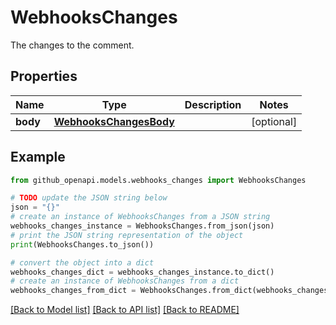 # WebhooksChanges

The changes to the comment.

## Properties

Name | Type | Description | Notes
------------ | ------------- | ------------- | -------------
**body** | [**WebhooksChangesBody**](WebhooksChangesBody.md) |  | [optional] 

## Example

```python
from github_openapi.models.webhooks_changes import WebhooksChanges

# TODO update the JSON string below
json = "{}"
# create an instance of WebhooksChanges from a JSON string
webhooks_changes_instance = WebhooksChanges.from_json(json)
# print the JSON string representation of the object
print(WebhooksChanges.to_json())

# convert the object into a dict
webhooks_changes_dict = webhooks_changes_instance.to_dict()
# create an instance of WebhooksChanges from a dict
webhooks_changes_from_dict = WebhooksChanges.from_dict(webhooks_changes_dict)
```
[[Back to Model list]](../README.md#documentation-for-models) [[Back to API list]](../README.md#documentation-for-api-endpoints) [[Back to README]](../README.md)


